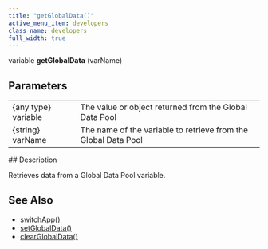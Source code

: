```yaml
---
title: "getGlobalData()"
active_menu_item: developers
class_name: developers
full_width: true
---
```



variable **getGlobalData** (varName)

## Parameters

<table>
<tr>
<td width="134">
{any type} variable

</td>
<td width="20">
</td>
<td width="750">
The value or object returned from the Global Data Pool

</td>
</tr>
<tr>
<td width="134">
{string} varName

</td>
<td width="20">
</td>
<td width="750">
The name of the variable to retrieve from the Global Data Pool

</td>
</tr>
</table>
## Description

Retrieves data from a Global Data Pool variable.

## See Also

 - [switchApp()](/developers/user-guide/scripting-apis/client-api/app-functions/switchapp)
 - [setGlobalData()](/developers/user-guide/scripting-apis/client-api/global-data-pool-functions/setglobaldata)
 - [clearGlobalData()](/developers/user-guide/scripting-apis/client-api/global-data-pool-functions/clearglobaldata)

